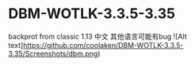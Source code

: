 # DBM-WOTLK-3.3.5-3.35
backprot from classic 1.13
中文 其他语言可能有bug 
![Alt text]https://github.com/coolaken/DBM-WOTLK-3.3.5-3.35/Screenshots/dbm.png)
